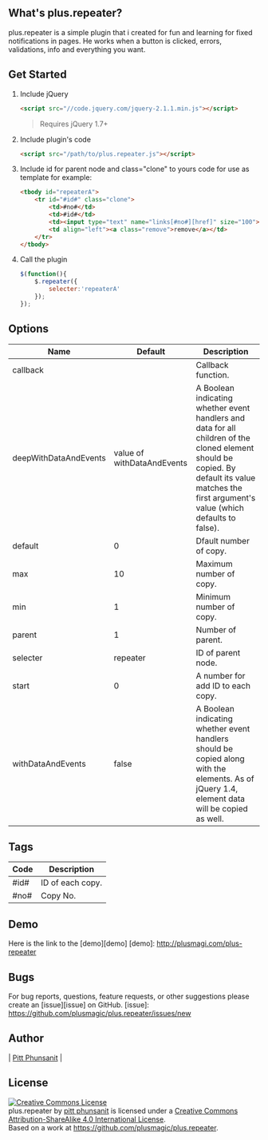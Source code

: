 What's plus.repeater?
----------------

plus.repeater is a simple plugin that i created for fun and learning for fixed notifications in pages.
He works when a button is clicked, errors, validations, info and everything you want.

Get Started
----------------
1. Include jQuery

	```html
	<script src="//code.jquery.com/jquery-2.1.1.min.js"></script>
	```

	>Requires jQuery 1.7+

2. Include plugin's code

	```html
	<script src="/path/to/plus.repeater.js"></script>
	```

3. Include id for parent node and class="clone" to yours code for use as template for example:

	```html
	<tbody id="repeaterA">
		<tr id="#id#" class="clone">
			<td>#no#</td>
			<td>#id#</td>
			<td><input type="text" name="links[#no#][href]" size="100"></td>
			<td align="left"><a class="remove">remove</a></td>
		</tr>
	</tbody>
	```

4. Call the plugin

	```javascript
	$(function(){
		$.repeater({
			selecter:'repeaterA'
		});
	});
	```

Options
----------

| Name                  | Default                    | Description                                                                                                                                                                                      |
|-----------------------|----------------------------|--------------------------------------------------------------------------------------------------------------------------------------------------------------------------------------------------|
| callback              |                            | Callback function.                                                                                                                                                                               |
| deepWithDataAndEvents | value of withDataAndEvents | A Boolean indicating whether event handlers and data for all children of the cloned element should be copied. By default its value matches the first argument's value (which defaults to false). |
| default               | 0                          | Dfault number of copy.                                                                                                                                                                           |
| max                   | 10                         | Maximum number of copy.                                                                                                                                                                          |
| min                   | 1                          | Minimum number of copy.                                                                                                                                                                          |
| parent                | 1                          | Number of parent.                                                                                                                                                                                |
| selecter              | repeater                   | ID of parent node.                                                                                                                                                                               |
| start                 | 0                          | A number for add ID to each copy.                                                                                                                                                                |
| withDataAndEvents     | false                      | A Boolean indicating whether event handlers should be copied along with the elements. As of jQuery 1.4, element data will be copied as well.                                                     |

Tags
----------
| Code | Description      |
|------|------------------|
| #id# | ID of each copy. |
| #no# | Copy No.         |

## Demo
Here is the link to the [demo][demo]
[demo]: http://plusmagi.com/plus-repeater

## Bugs
For bug reports, questions, feature requests, or other suggestions please create an [issue][issue] on GitHub.
[issue]: https://github.com/plusmagic/plus.repeater/issues/new

## Author
| [Pitt Phunsanit](http://plusmagi.com) |

## License
<a rel="license" href="http://creativecommons.org/licenses/by-sa/4.0/"><img alt="Creative Commons License" style="border-width:0" src="https://i.creativecommons.org/l/by-sa/4.0/88x31.png" /></a><br /><span xmlns:dct="http://purl.org/dc/terms/" href="http://purl.org/dc/dcmitype/Text" property="dct:title" rel="dct:type">plus.repeater</span> by <a xmlns:cc="http://creativecommons.org/ns#" href="http://plusmagi.com/plus-repeater/" property="cc:attributionName" rel="cc:attributionURL">pitt phunsanit</a> is licensed under a <a rel="license" href="http://creativecommons.org/licenses/by-sa/4.0/">Creative Commons Attribution-ShareAlike 4.0 International License</a>.<br />Based on a work at <a xmlns:dct="http://purl.org/dc/terms/" href="https://github.com/plusmagic/plus.repeater" rel="dct:source">https://github.com/plusmagic/plus.repeater</a>.
